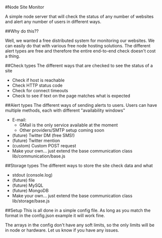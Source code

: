 #Node Site Monitor

A simple node server that will check the status of any number of websites and alert any number of users in different ways.

##Why do this??

Well, we wanted a free distributed system for monitoring our websites. We can easily do that with various free node hosting solutions.
The different alert types are free and therefore the entire end-to-end check doesn't cost a thing.

##Check types
The different ways that are checked to see the status of a site
* Check if host is reachable
* Check HTTP status code
* Check for connect timeouts
* Check to see if text on the page matches what is expected


##Alert types
The different ways of sending alerts to users. Users can have multiple methods, each with different "availability windows"
* E-mail:
    * GMail is the only service available at the moment
    * Other providers/SMTP setup coming soon
* (future) Twitter DM (free SMS!)
* (future) Twitter mention
* (custom) Custom POST request
* Make your own... just extend the base communication class lib/communication/base.js


##Storage types
The different ways to store the site check data and what
* stdout (console.log)
* (future) file
* (future) MySQL
* (future) MongoDB
* Make your own... just extend the base communication class lib/storage/base.js


##Setup
This is all done in a simple config file. As long as you match the format in the config.json example it will work fine.

The arrays in the config don't have any soft limits, so the only limits will be in node or hardware. Let us know if you have any issues.